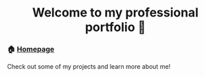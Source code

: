 <!-- # Professional Portfolio

Welcome to my professional portfolio page! This site will give you more information about me, as well as showcase some of the exciting things I've created.

This portfolio was made using HTML and CSS with links to additional projects using JavaScript and more!

Check out my portfolio [here.](https://taydougherty.github.io/Professional-Portfolio/#home) -->

<h1 align="center">Welcome to my professional portfolio 👋</h1>

### 🏠 [Homepage](https://taydougherty.github.io/Professional-Portfolio/#home)

Check out some of my projects and learn more about me!
